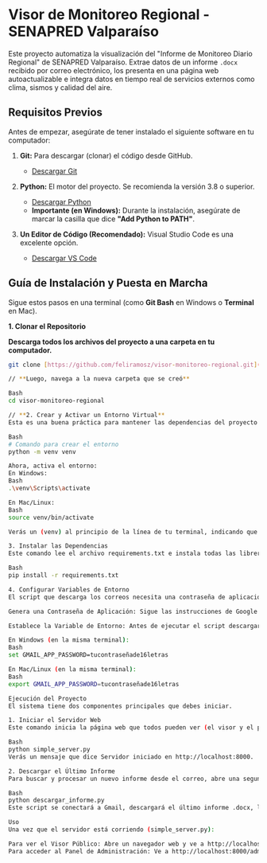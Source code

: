 # Visor de Monitoreo Regional - SENAPRED Valparaíso

Este proyecto automatiza la visualización del "Informe de Monitoreo Diario Regional" de SENAPRED Valparaíso. Extrae datos de un informe `.docx` recibido por correo electrónico, los presenta en una página web autoactualizable e integra datos en tiempo real de servicios externos como clima, sismos y calidad del aire.

## Requisitos Previos

Antes de empezar, asegúrate de tener instalado el siguiente software en tu computador:

1.  **Git:** Para descargar (clonar) el código desde GitHub.
    * [Descargar Git](https://git-scm.com/downloads)

2.  **Python:** El motor del proyecto. Se recomienda la versión 3.8 o superior.
    * [Descargar Python](https://www.python.org/downloads/)
    * **Importante (en Windows):** Durante la instalación, asegúrate de marcar la casilla que dice **"Add Python to PATH"**.

3.  **Un Editor de Código (Recomendado):** Visual Studio Code es una excelente opción.
    * [Descargar VS Code](https://code.visualstudio.com/)

## Guía de Instalación y Puesta en Marcha

Sigue estos pasos en una terminal (como **Git Bash** en Windows o **Terminal** en Mac).

**1. Clonar el Repositorio**

**Descarga todos los archivos del proyecto a una carpeta en tu computador.**

```bash
git clone [https://github.com/feliramosz/visor-monitoreo-regional.git](https://github.com/feliramosz/visor-monitoreo-regional.git)

// **Luego, navega a la nueva carpeta que se creó**

Bash
cd visor-monitoreo-regional

// **2. Crear y Activar un Entorno Virtual**
Esta es una buena práctica para mantener las dependencias del proyecto aisladas.

Bash
# Comando para crear el entorno
python -m venv venv

Ahora, activa el entorno:
En Windows:
Bash
.\venv\Scripts\activate

En Mac/Linux:
Bash
source venv/bin/activate

Verás un (venv) al principio de la línea de tu terminal, indicando que está activo.

3. Instalar las Dependencias
Este comando lee el archivo requirements.txt e instala todas las librerías de Python necesarias para que el proyecto funcione.

Bash
pip install -r requirements.txt

4. Configurar Variables de Entorno
El script que descarga los correos necesita una contraseña de aplicación de Gmail para funcionar de forma segura. Debes configurar esta variable en tu sistema.

Genera una Contraseña de Aplicación: Sigue las instrucciones de Google para crear una "Contraseña de aplicación" para tu cuenta de Gmail. Puedes ver cómo aquí. Recibirás una contraseña de 16 letras.

Establece la Variable de Entorno: Antes de ejecutar el script descargar_informe.py, debes establecer la variable.

En Windows (en la misma terminal):
Bash
set GMAIL_APP_PASSWORD=tucontraseñade16letras

En Mac/Linux (en la misma terminal):
Bash
export GMAIL_APP_PASSWORD=tucontraseñade16letras

Ejecución del Proyecto
El sistema tiene dos componentes principales que debes iniciar.

1. Iniciar el Servidor Web
Este comando inicia la página web que todos pueden ver (el visor y el panel de administración). Debes dejar esta terminal abierta mientras quieras que el sitio esté funcionando.

Bash
python simple_server.py
Verás un mensaje que dice Servidor iniciado en http://localhost:8000.

2. Descargar el Último Informe
Para buscar y procesar un nuevo informe desde el correo, abre una segunda terminal, navega a la carpeta del proyecto, activa el entorno virtual (venv) y ejecuta:

Bash
python descargar_informe.py
Este script se conectará a Gmail, descargará el último informe .docx, lo procesará y actualizará el archivo ultimo_informe.json que alimenta la web.

Uso
Una vez que el servidor está corriendo (simple_server.py):

Para ver el Visor Público: Abre un navegador web y ve a http://localhost:8000.
Para acceder al Panel de Administración: Ve a http://localhost:8000/admin.

